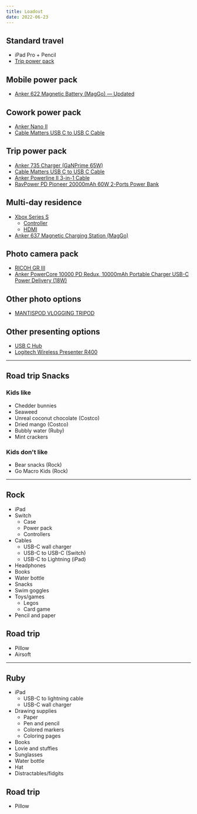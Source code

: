 ```yaml
---
title: Loadout
date: 2022-06-23
---
```


## Standard travel

- iPad Pro + Pencil
- [Trip power pack](#trip-power-pack)

## Mobile power pack

- [Anker 622 Magnetic Battery (MagGo) — Updated](/uses/anker-622-magnetic-battery-maggo)

## Cowork power pack

- [Anker Nano II](/TODO)
- [Cable Matters USB C to USB C Cable](/TODO)

## Trip power pack

- [Anker 735 Charger (GaNPrime 65W)](/TODO)
- [Cable Matters USB C to USB C Cable](/TODO)
- [Anker Powerline II 3-in-1 Cable](/TODO)
- [RavPower PD Pioneer 20000mAh 60W 2-Ports Power Bank](/TODO)

## Multi-day residence

- [Xbox Series S](/TODO)
  - [Controller](/TODO)
  - [HDMI](/TODO)
- [Anker 637 Magnetic Charging Station (MagGo)](/TODO)

## Photo camera pack

- [RICOH GR III](/uses/ricoh-gr-iii)
- [Anker PowerCore 10000 PD Redux, 10000mAh Portable Charger USB-C Power Delivery (18W)](/TODO)

## Other photo options

- [MANTISPOD VLOGGING TRIPOD](/TODO)

## Other presenting options

- [USB C Hub](/TODO)
- [Logitech Wireless Presenter R400](/TODO)

---

## Road trip Snacks

### Kids like

- Chedder bunnies
- Seaweed
- Unreal coconut chocolate (Costco)
- Dried mango (Costco)
- Bubbly water (Ruby)
- Mint crackers

### Kids don't like

- Bear snacks (Rock)
- Go Macro Kids (Rock)

---

## Rock

- iPad
- Switch
  - Case
  - Power pack
  - Controllers
- Cables
  - USB-C wall charger
  - USB-C to USB-C (Switch)
  - USB-C to Lightning (iPad)
- Headphones
- Books
- Water bottle
- Snacks
- Swim goggles
- Toys/games
  - Legos
  - Card game
- Pencil and paper

## Road trip

- Pillow
- Airsoft

---

## Ruby

- iPad
  - USB-C to lightning cable
  - USB-C wall charger
- Drawing supplies
  - Paper
  - Pen and pencil
  - Colored markers
  - Coloring pages
- Books
- Lovie and stuffies
- Sunglasses
- Water bottle
- Hat
- Distractables/fidgits

## Road trip

- Pillow

